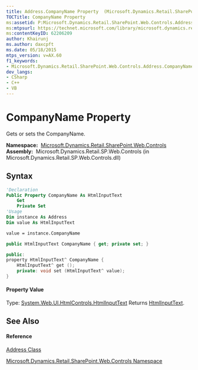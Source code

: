 ```yaml
---
title: Address.CompanyName Property  (Microsoft.Dynamics.Retail.SharePoint.Web.Controls)
TOCTitle: CompanyName Property
ms:assetid: P:Microsoft.Dynamics.Retail.SharePoint.Web.Controls.Address.CompanyName
ms:mtpsurl: https://technet.microsoft.com/library/microsoft.dynamics.retail.sharepoint.web.controls.address.companyname(v=AX.60)
ms:contentKeyID: 62206209
author: Khairunj
ms.author: daxcpft
ms.date: 05/18/2015
mtps_version: v=AX.60
f1_keywords:
- Microsoft.Dynamics.Retail.SharePoint.Web.Controls.Address.CompanyName
dev_langs:
- CSharp
- C++
- VB
---
```


# CompanyName Property

Gets or sets the CompanyName.

**Namespace:**  [Microsoft.Dynamics.Retail.SharePoint.Web.Controls](microsoft-dynamics-retail-sharepoint-web-controls-namespace.md)  
**Assembly:**  Microsoft.Dynamics.Retail.SP.Web.Controls (in Microsoft.Dynamics.Retail.SP.Web.Controls.dll)

## Syntax

``` vb
'Declaration
Public Property CompanyName As HtmlInputText
    Get
    Private Set
'Usage
Dim instance As Address
Dim value As HtmlInputText

value = instance.CompanyName
```

``` csharp
public HtmlInputText CompanyName { get; private set; }
```

``` c++
public:
property HtmlInputText^ CompanyName {
    HtmlInputText^ get ();
    private: void set (HtmlInputText^ value);
}
```

#### Property Value

Type: [System.Web.UI.HtmlControls.HtmlInputText](https://technet.microsoft.com/library/hx8x1zw4\(v=ax.60\))  
Returns [HtmlInputText](https://technet.microsoft.com/library/hx8x1zw4\(v=ax.60\)).  

## See Also

#### Reference

[Address Class](address-class-microsoft-dynamics-retail-sharepoint-web-controls.md)

[Microsoft.Dynamics.Retail.SharePoint.Web.Controls Namespace](microsoft-dynamics-retail-sharepoint-web-controls-namespace.md)

